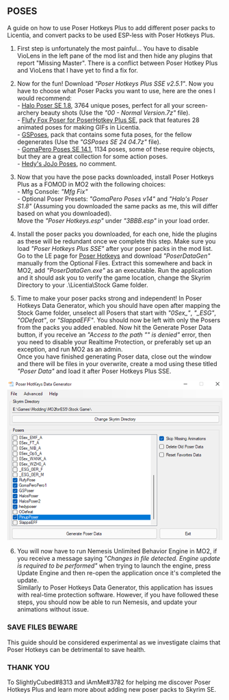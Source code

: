 ## POSES
A guide on how to use Poser Hotkeys Plus to add different poser packs to Licentia, and convert packs to be used ESP-less with Poser Hotkeys Plus.

1. First step is unfortunately the most painful... You have to disable VioLens in the left pane of the mod list and then hide any plugins that report "Missing Master". There is a conflict between Poser Hotkey Plus and VioLens that I have yet to find a fix for.

2. Now for the fun! Download *"Poser Hotkeys Plus SSE v2.5.1"*. Now you have to choose what Poser Packs you want to use, here are the ones I would recommend: <br> - [Halo Poser SE 1.8](https://www.loverslab.com/files/file/5051-halo-poser-se/), 3764 unique poses, perfect for all your screen-archery beauty shots (Use the *"00 - Normal Version.7z"* file). <br> - [Flufy Fox Poser for PoserHotkey Plus SE](https://www.nexusmods.com/skyrimspecialedition/mods/52338), pack that features 28 animated poses for making GIFs in Licentia. <br> - [GSPoses](https://www.loverslab.com/files/file/8148-gsposes-slal/), pack that contains some futa poses, for the fellow degenerates (Use the *"GSPoses SE 24 04.7z"* file). <br> - [GomaPero Poses SE 14.1](https://www.loverslab.com/files/file/4917-gomapero-poses-se/), 1134 poses, some of these require objects, but they are a great collection for some action poses. <br> - [Hedy's JoJo Poses](https://www.nexusmods.com/skyrimspecialedition/mods/54490), no comment.

3. Now that you have the pose packs downloaded, install Poser Hotkeys Plus as a FOMOD in MO2 with the following choices: <br> - Mfg Console: *"Mfg Fix"* <br> - Optional Poser Presets: *"GomaPero Poses v14"* and *"Halo's Poser S1.8"* (Assuming you downloaded the same packs as me, this will differ based on what you downloaded). <br> Move the *"Poser Hotkeys.esp"* under *"3BBB.esp"* in your load order.

4. Install the poser packs you downloaded, for each one, hide the plugins as these will be redundant once we complete this step. Make sure you load *"Poser Hotkeys Plus SSE"* after your poser packs in the mod list. <br> Go to the LE page for [Poser Hotkeys](https://www.nexusmods.com/skyrim/mods/72623) and download *"PoserDataGen"* manually from the Optional Files. Extract this somewhere and back in MO2, add *"PoserDataGen.exe"* as an executable. Run the application and it should ask you to verify the game location, change the Skyrim Directory to your .\Licentia\Stock Game folder.

5. Time to make your poser packs strong and independent! In Poser Hotkeys Data Generator, which you should have open after mapping the Stock Game folder, unselect all Posers that start with *"0Sex_"*, *"_ESG"*, *"ODefeat"*, or *"SlappaEFF"*. You should now be left with only the Posers from the packs you added enabled. Now hit the Generate Poser Data button, if you receive an *"Access to the path "" is denied"* error, then you need to disable your Realtime Protection, or preferably set up an exception, and run MO2 as an admin. <br> Once you have finished generating Poser data, close out the window and there will be files in your overwrite, create a mod using these titled *"Poser Data"* and load it after Poser Hotkeys Plus SSE.

![Posers enabled in Poser HotKeys Data Generator](https://github.com/SamsyTheUnicorn/samsytheunicorn.github.io/blob/main/licentia-poses-img1.png?raw=true)

6. You will now have to run Nemesis Unlimited Behavior Engine in MO2, if you receive a message saying *"Changes in file detected. Engine update is required to be performed"* when trying to launch the engine, press Update Engine and then re-open the application once it's completed the update. <br> Similarly to Poser Hotkeys Data Generator, this application has issues with real-time protection software. However, if you have followed these steps, you should now be able to run Nemesis, and update your animations without issue.

### SAVE FILES BEWARE
This guide should be considered experimental as we investigate claims that Poser Hotkeys can be detrimental to save health.

### THANK YOU
To SlightlyCubed#8313 and iAmMe#3782 for helping me discover Poser Hotkeys Plus and learn more about adding new poser packs to Skyrim SE.
